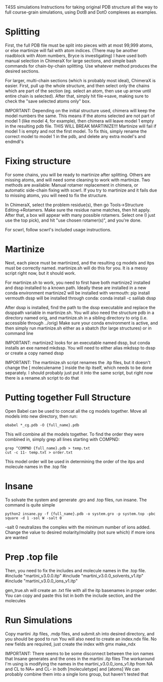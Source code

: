 T4SS simulations
Instructions for taking original PDB structure all the way to full course-grain simulations, using DotB and DotO complexes as examples.


# Splitting
First, the full PDB file must be split into pieces with at most 99,999 atoms, or else martinize will fail with atom indices.
(There may be another roadblock with Atom numbers, Bryce is investigating)
I have used both manual selection in ChimeraX for large sections, and simple bash commands for chain-by-chain splitting.
Use whatever method produces the desired sections.

For larger, multi-chain sections (which is probably most ideal), ChimeraX is easier.
First, pull up the whole structure, and then select only the chains which are part of the section (eg. select an atom, then use up arrow until entire chain is selected).
After that, simply hit file->save, making sure to check the "save selected atoms only" box.

IMPORTANT:
Depending on the initial structure used, chimera will keep the model numbers the same. This means if the atoms selected are not part of model 1 (like model 4, for example), then chimera will leave model 1 empty in the resulting pdb file.
THIS WILL BREAK MARTINIZE!!!
Martinize will fail if model 1 is empty and not the first model. To fix this, simply rename the correct model to model 1 in the pdb, and delete any extra model's and endmdl's


# Fixing structure
For some chains, you will be ready to martinize after splitting. Others are missing atoms, and will need some cleaning to work with martinize.
Two methods are available: Manual rotamer replacement in chimera, or automatic side-chain fixing with scwrl.
If you try to martinize and it fails due to missing atoms, you will need to fix the structure.

In ChimeraX, select the problem residue(s), then go Tools->Structure Editing->Rotamers. Make sure the residue name matches, then hit apply.
After that, a box will appear with many possible rotamers. Select one (I just use the top pick), and hit "use chosen rotamer(s)", and you're done.

For scwrl, follow scwrl's included usage instructions.


# Martinize
Next, each piece must be martinized, and the resulting cg models and itps must be correctly named.
martinize.sh will do this for you. It is a messy script right now, but it should work.

For martinize.sh to work, you need to first have both martinize2 installed and dssp installed to a known path. Ideally these are installed in a new conda environment
martinize2 will be installed with vermouth: pip install vermouth
dssp will be installed through conda: conda install -c salilab dssp

After dssp is installed, find the path to the dssp executable and replace the dssppath variable in martinize.sh.
You will also need the structure pdb in a directory named orig, and martinize.sh in a sibling directory to orig (i.e. accessible through ../orig)
Make sure your conda environment is active, and then simply run martinize.sh either as a sbatch (for large structures) or in command line

IMPORTANT:
martinize2 looks for an executable named dssp, but conda installs an exe named mkdssp. You will need to either alias mkdssp to dssp or create a copy named dssp

IMPORTANT:
The martinize.sh script renames the .itp files, but it doesn't change the [ moleculename ] inside the itp itself, which needs to be done separately.
I should probably just put it into the same script, but right now there is a rename.sh script to do that


# Putting together Full Structure
Open Babel can be used to concat all the cg models together. Move all models into new directory, then run:

    obabel *_cg.pdb -O {full_name}.pdb

This will combine all the models together. To find the order they were combined in, simply grep all lines starting with COMPND:

    grep ^COMPND {full_name}.pdb > temp.txt
    cut -c 11- temp.txt > order.txt

This model order will be used in determining the order of the itps and molecule names in the .top file


# Insane
To solvate the system and generate .gro and .top files, run insane. The command is quite simple

    python2 insane.py -f {full_name}.pdb -o system.gro -p system.top -pbc square -d 1 -sol W -salt 0

-salt 0 neutralizes the complex with the minimum number of ions added. Change the value to desired molarity/molality (not sure which) if more ions are wanted


# Prep .top file
Then, you need to fix the includes and molecule names in the .top file.
#include "martini_v3.0.0.itp"
#include "martini_v3.0.0_solvents_v1.itp"
#include "martini_v3.0.0_ions_v1.itp"

gen_true.sh will create an .txt file with all the itp basenames in proper order.
You can copy and paste this list in both the include section, and the molecules


# Run Simulations
Copy martini .itp files, .mdp files, and submit.sh into desired directory, and you should be good to run
You will also need to create an index.ndx file. No new fields are required, just create the index with gmx make_ndx

IMPORTANT:
There seems to be some disconnect between the ion names that Insane generates and the ones in the martini .itp files
The workaround I'm using is modifying the names in the martini_v3.0.0_ions_v1.itp from NA and CL to NA+ and CL-
in both [moleculetype] and [atoms]
We can probably combine them into a single Ions group, but haven't tested that